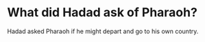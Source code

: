 # What did Hadad ask of Pharaoh?

Hadad asked Pharaoh if he might depart and go to his own country.
